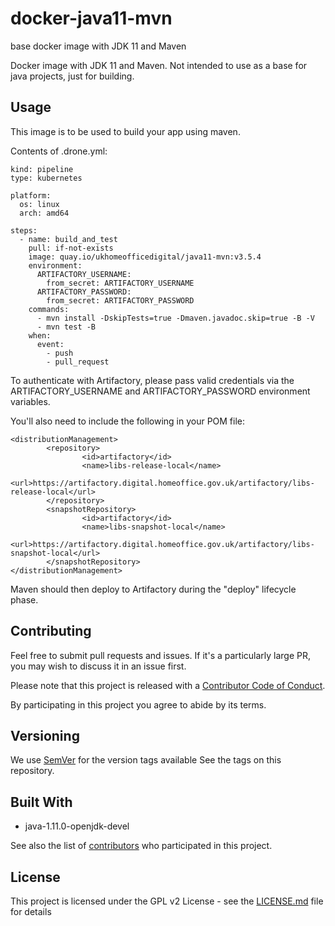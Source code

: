 # docker-java11-mvn
base docker image with JDK 11 and Maven

Docker image with JDK 11 and Maven. Not intended to use as a base for java projects, just for building.

## Usage

This image is to be used to build your app using maven.

Contents of .drone.yml:
```
kind: pipeline
type: kubernetes

platform:
  os: linux
  arch: amd64

steps:
  - name: build_and_test
    pull: if-not-exists
    image: quay.io/ukhomeofficedigital/java11-mvn:v3.5.4 
    environment:
      ARTIFACTORY_USERNAME:
        from_secret: ARTIFACTORY_USERNAME
      ARTIFACTORY_PASSWORD:
        from_secret: ARTIFACTORY_PASSWORD
    commands:
      - mvn install -DskipTests=true -Dmaven.javadoc.skip=true -B -V
      - mvn test -B
    when:
      event:
        - push
        - pull_request

```

To authenticate with Artifactory, please pass valid credentials via the ARTIFACTORY\_USERNAME and ARTIFACTORY\_PASSWORD environment variables.

You'll also need to include the following in your POM file:
```
<distributionManagement>
        <repository>
                <id>artifactory</id>
                <name>libs-release-local</name>
                <url>https://artifactory.digital.homeoffice.gov.uk/artifactory/libs-release-local</url>
        </repository>
        <snapshotRepository>
                <id>artifactory</id>
                <name>libs-snapshot-local</name>
                <url>https://artifactory.digital.homeoffice.gov.uk/artifactory/libs-snapshot-local</url>
        </snapshotRepository>
</distributionManagement>
```
Maven should then deploy to Artifactory during the "deploy" lifecycle phase.

## Contributing

Feel free to submit pull requests and issues. If it's a particularly large PR, you may wish to
discuss it in an issue first.

Please note that this project is released with a
[Contributor Code of Conduct](https://github.com/UKHomeOffice/docker-java11-mvn/blob/master/CONTRIBUTING.md).

By participating in this project you agree to abide by its terms.

## Versioning

We use [SemVer](http://semver.org/) for the version tags available See the tags on this repository.

## Built With

* java-1.11.0-openjdk-devel

See also the list of
[contributors](https://github.com/UKHomeOffice/docker-java11-mvn/graphs/contributors) who participated
in this project.

## License

This project is licensed under the GPL v2 License - see the
[LICENSE.md](https://github.com/UKHomeOffice/docker-java11-mvn/blob/master/LICENSE) file for details
